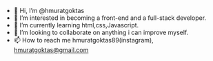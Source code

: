 - 👋 Hi, I’m @hmuratgoktas
- 👀 I’m interested in becoming a front-end and a full-stack developer.
- 🌱 I’m currently learning html,css,Javascript.
- 💞️ I’m looking to collaborate on anything i can improve myself.
- 📫 How to reach me hmuratgoktas89(instagram), hmuratgoktas@gmail.com 

<!---
hmuratgoktas/hmuratgoktas is a ✨ special ✨ repository because its `README.md` (this file) appears on your GitHub profile.
You can click the Preview link to take a look at your changes.
--->
